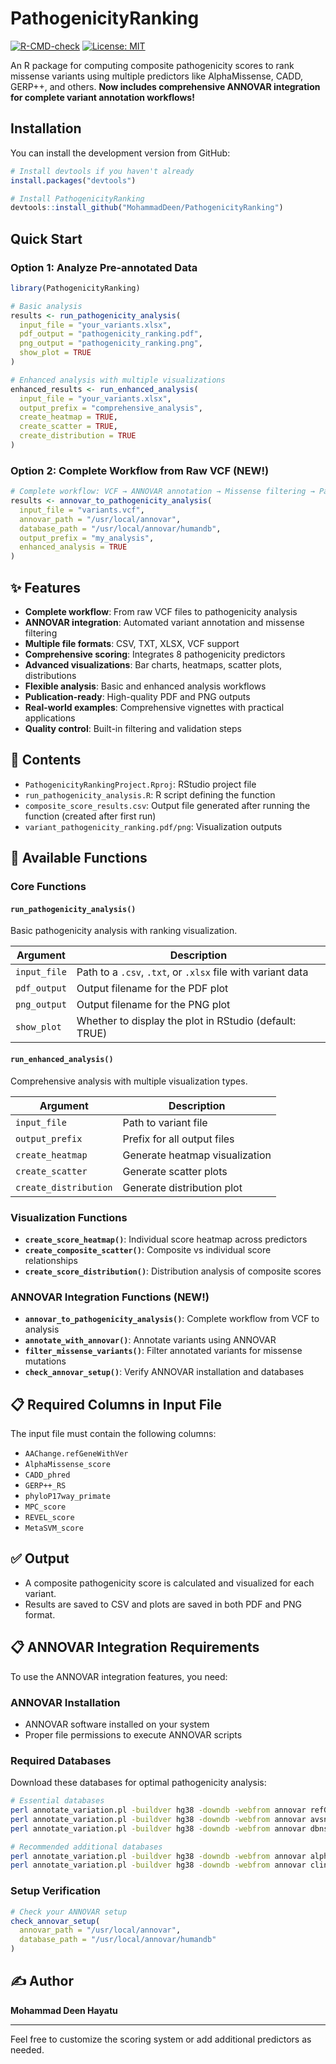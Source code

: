 
# PathogenicityRanking

<!-- badges: start -->
[![R-CMD-check](https://github.com/MohammadDeen/PathogenicityRanking/actions/workflows/R-CMD-check.yaml/badge.svg)](https://github.com/MohammadDeen/PathogenicityRanking/actions/workflows/R-CMD-check.yaml)
[![License: MIT](https://img.shields.io/badge/License-MIT-yellow.svg)](https://opensource.org/licenses/MIT)
<!-- badges: end -->

An R package for computing composite pathogenicity scores to rank missense variants using multiple predictors like AlphaMissense, CADD, GERP++, and others. **Now includes comprehensive ANNOVAR integration for complete variant annotation workflows!**

## Installation

You can install the development version from GitHub:

```r
# Install devtools if you haven't already
install.packages("devtools")

# Install PathogenicityRanking
devtools::install_github("MohammadDeen/PathogenicityRanking")
```

## Quick Start

### Option 1: Analyze Pre-annotated Data

```r
library(PathogenicityRanking)

# Basic analysis
results <- run_pathogenicity_analysis(
  input_file = "your_variants.xlsx",
  pdf_output = "pathogenicity_ranking.pdf", 
  png_output = "pathogenicity_ranking.png",
  show_plot = TRUE
)

# Enhanced analysis with multiple visualizations
enhanced_results <- run_enhanced_analysis(
  input_file = "your_variants.xlsx",
  output_prefix = "comprehensive_analysis",
  create_heatmap = TRUE,
  create_scatter = TRUE,
  create_distribution = TRUE
)
```

### Option 2: Complete Workflow from Raw VCF (NEW!)

```r
# Complete workflow: VCF → ANNOVAR annotation → Missense filtering → Pathogenicity analysis
results <- annovar_to_pathogenicity_analysis(
  input_file = "variants.vcf",
  annovar_path = "/usr/local/annovar",
  database_path = "/usr/local/annovar/humandb",
  output_prefix = "my_analysis",
  enhanced_analysis = TRUE
)
```

## ✨ Features

- **Complete workflow**: From raw VCF files to pathogenicity analysis
- **ANNOVAR integration**: Automated variant annotation and missense filtering
- **Multiple file formats**: CSV, TXT, XLSX, VCF support
- **Comprehensive scoring**: Integrates 8 pathogenicity predictors
- **Advanced visualizations**: Bar charts, heatmaps, scatter plots, distributions
- **Flexible analysis**: Basic and enhanced analysis workflows
- **Publication-ready**: High-quality PDF and PNG outputs
- **Real-world examples**: Comprehensive vignettes with practical applications
- **Quality control**: Built-in filtering and validation steps

## 📂 Contents

- `PathogenicityRankingProject.Rproj`: RStudio project file
- `run_pathogenicity_analysis.R`: R script defining the function
- `composite_score_results.csv`: Output file generated after running the function (created after first run)
- `variant_pathogenicity_ranking.pdf/png`: Visualization outputs

## 🧪 Available Functions

### Core Functions

#### `run_pathogenicity_analysis()`
Basic pathogenicity analysis with ranking visualization.

| Argument       | Description |
|----------------|-------------|
| `input_file`   | Path to a `.csv`, `.txt`, or `.xlsx` file with variant data |
| `pdf_output`   | Output filename for the PDF plot |
| `png_output`   | Output filename for the PNG plot |
| `show_plot`    | Whether to display the plot in RStudio (default: TRUE) |

#### `run_enhanced_analysis()`
Comprehensive analysis with multiple visualization types.

| Argument       | Description |
|----------------|-------------|
| `input_file`   | Path to variant file |
| `output_prefix` | Prefix for all output files |
| `create_heatmap` | Generate heatmap visualization |
| `create_scatter` | Generate scatter plots |
| `create_distribution` | Generate distribution plot |

### Visualization Functions

- **`create_score_heatmap()`**: Individual score heatmap across predictors
- **`create_composite_scatter()`**: Composite vs individual score relationships  
- **`create_score_distribution()`**: Distribution analysis of composite scores

### ANNOVAR Integration Functions (NEW!)

- **`annovar_to_pathogenicity_analysis()`**: Complete workflow from VCF to analysis
- **`annotate_with_annovar()`**: Annotate variants using ANNOVAR
- **`filter_missense_variants()`**: Filter annotated variants for missense mutations
- **`check_annovar_setup()`**: Verify ANNOVAR installation and databases

## 📋 Required Columns in Input File

The input file must contain the following columns:

- `AAChange.refGeneWithVer`
- `AlphaMissense_score`
- `CADD_phred`
- `GERP++_RS`
- `phyloP17way_primate`
- `MPC_score`
- `REVEL_score`
- `MetaSVM_score`

## ✅ Output

- A composite pathogenicity score is calculated and visualized for each variant.
- Results are saved to CSV and plots are saved in both PDF and PNG format.

## 📋 ANNOVAR Integration Requirements

To use the ANNOVAR integration features, you need:

### ANNOVAR Installation
- ANNOVAR software installed on your system
- Proper file permissions to execute ANNOVAR scripts

### Required Databases
Download these databases for optimal pathogenicity analysis:

```bash
# Essential databases
perl annotate_variation.pl -buildver hg38 -downdb -webfrom annovar refGene humandb/
perl annotate_variation.pl -buildver hg38 -downdb -webfrom annovar avsnp150 humandb/
perl annotate_variation.pl -buildver hg38 -downdb -webfrom annovar dbnsfp42c humandb/

# Recommended additional databases  
perl annotate_variation.pl -buildver hg38 -downdb -webfrom annovar alphamissense humandb/
perl annotate_variation.pl -buildver hg38 -downdb -webfrom annovar clinvar_20220320 humandb/
```

### Setup Verification
```r
# Check your ANNOVAR setup
check_annovar_setup(
  annovar_path = "/usr/local/annovar",
  database_path = "/usr/local/annovar/humandb"
)
```

## ✍️ Author

**Mohammad Deen Hayatu**

---

Feel free to customize the scoring system or add additional predictors as needed.